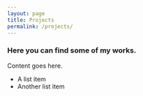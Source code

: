 ```yaml
---
layout: page
title: Projects 
permalink: /projects/
---
```


### Here you can find some of my works.

Content goes here.

- A list item
- Another list item 

